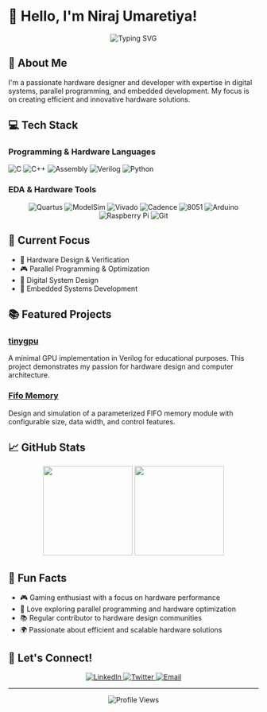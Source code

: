 # 👋 Hello, I'm Niraj Umaretiya!

<div align="center">
  <img src="https://readme-typing-svg.herokuapp.com?font=Fira+Code&pause=1000&color=2D9EF7&center=true&vCenter=true&width=435&lines=Hardware+Designer;Parallel+Programming;Tech+Enthusiast" alt="Typing SVG" />
</div>

## 🚀 About Me

I'm a passionate hardware designer and developer with expertise in digital systems, parallel programming, and embedded development. My focus is on creating efficient and innovative hardware solutions.

## 💻 Tech Stack

### Programming & Hardware Languages
![C](https://img.shields.io/badge/c-%2300599C.svg?style=for-the-badge&logo=c&logoColor=white)
![C++](https://img.shields.io/badge/c++-%2300599C.svg?style=for-the-badge&logo=c%2B%2B&logoColor=white)
![Assembly](https://img.shields.io/badge/Assembly-FF6B6B?style=for-the-badge&logo=assembly&logoColor=white)
![Verilog](https://img.shields.io/badge/Verilog-2001-orange?style=for-the-badge&logo=verilog&logoColor=white)
![Python](https://img.shields.io/badge/python-3670A0?style=for-the-badge&logo=python&logoColor=ffdd54)

### EDA & Hardware Tools
<div align="center">
  <img src="https://img.shields.io/badge/-Quartus-2D9EF7?style=for-the-badge&logo=quartus&logoColor=white" alt="Quartus"/>
  <img src="https://img.shields.io/badge/-ModelSim-FF6B6B?style=for-the-badge&logo=modelsim&logoColor=white" alt="ModelSim"/>
  <img src="https://img.shields.io/badge/-Vivado-4A90E2?style=for-the-badge&logo=vivado&logoColor=white" alt="Vivado"/>
  <img src="https://img.shields.io/badge/-Cadence-1A1A1A?style=for-the-badge&logo=cadence&logoColor=white" alt="Cadence"/>
  <img src="https://img.shields.io/badge/-8051-FF6B6B?style=for-the-badge&logo=8051&logoColor=white" alt="8051"/>
  <img src="https://img.shields.io/badge/-Arduino-00979D?style=for-the-badge&logo=Arduino&logoColor=white" alt="Arduino"/>
  <img src="https://img.shields.io/badge/-RaspberryPi-C51A4A?style=for-the-badge&logo=Raspberry-Pi" alt="Raspberry Pi"/>
  <img src="https://img.shields.io/badge/git-%23F05033.svg?style=for-the-badge&logo=git&logoColor=white" alt="Git"/>
</div>

## 🎯 Current Focus

- 🔧 Hardware Design & Verification
- 🎮 Parallel Programming & Optimization
- 🤖 Digital System Design
- 📱 Embedded Systems Development

## 📚 Featured Projects

### [tinygpu](https://github.com/nirajumaretiya/tinygpu)
A minimal GPU implementation in Verilog for educational purposes. This project demonstrates my passion for hardware design and computer architecture.

### [Fifo Memory](https://github.com/nirajumaretiya/Fifo-Memory)
Design and simulation of a parameterized FIFO memory module with configurable size, data width, and control features.

## 📈 GitHub Stats

<div align="center">
  <img height="180em" src="https://github-readme-stats.vercel.app/api?username=nirajumaretiya&show_icons=true&theme=radical&include_all_commits=true&count_private=true"/>
  <img height="180em" src="https://github-readme-stats.vercel.app/api/top-langs/?username=nirajumaretiya&layout=compact&langs_count=7&theme=radical"/>
</div>

## 🌟 Fun Facts

- 🎮 Gaming enthusiast with a focus on hardware performance
- 🔧 Love exploring parallel programming and hardware optimization
- 📚 Regular contributor to hardware design communities
- 🌍 Passionate about efficient and scalable hardware solutions

## 🤝 Let's Connect!

<div align="center">
  <a href="https://www.linkedin.com/in/niraj-umaretiya-32b8b726b/">
    <img src="https://img.shields.io/badge/linkedin-%230077B5.svg?style=for-the-badge&logo=linkedin&logoColor=white" alt="LinkedIn"/>
  </a>
  <a href="https://twitter.com/Nirajumretiya">
    <img src="https://img.shields.io/badge/Twitter-%231DA1F2.svg?style=for-the-badge&logo=Twitter&logoColor=white" alt="Twitter"/>
  </a>
  <a href="mailto:nirajumretiya7@gmail.com">
    <img src="https://img.shields.io/badge/Email-D14836?style=for-the-badge&logo=gmail&logoColor=white" alt="Email"/>
  </a>
</div>

---

<div align="center">
  <img src="https://komarev.com/ghpvc/?username=nirajumaretiya&color=blueviolet" alt="Profile Views"/>
</div>
